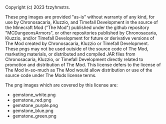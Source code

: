 Copyright (c) 2023 fzzyhmstrs. 

These png images are provided "as-is" without warranty of any kind, for use by Chronosacaria, Kluzzio, and Timefall Development in the source of the Minecraft Mod ("The Mod") published under the github repository "MCDungeonsArmors", or other repositories published by Chronosacaria, Kluzzio, and/or Timefall Development for future or derivative versions of The Mod created by Chronosacaria, Kluzzio or Timefall Development. These pngs may not be used outside of the source code of The Mod, marketing materials, or distributed and compiled JAR files from Chronosacaria, Kluzzio, or Timefall Development directly related to promotion and distribution of The Mod. This license defers to the license of The Mod in-so-much as The Mod would allow distribution or use of the source code under The Mods license terms.

The png images which are covered by this license are:
 - gemstone_white.png
 - gemstone_red.png
 - gemstone_purple.png
 - gemstone_blue.png
 - gemstone_green.png